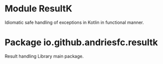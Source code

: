 # Module ResultK

Idiomatic safe handling of exceptions in Kotlin in functional manner.

# Package io.github.andriesfc.resultk

Result handling Library main package.

